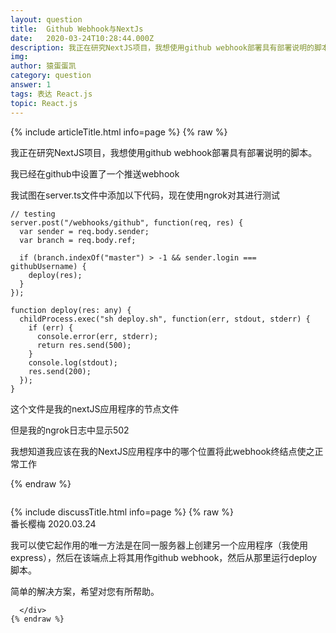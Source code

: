 ```yaml
---
layout: question
title:  Github Webhook与NextJs
date:   2020-03-24T10:28:44.000Z
description: 我正在研究NextJS项目，我想使用github webhook部署具有部署说明的脚本。我已经在github中设置了一个推送webhook我试图在...
img: 
author: 猿蛋蛋凯
category: question
answer: 1
tags: 表达 React.js
topic: React.js
---
```

<div class="article-root">
  <div class="article">
    {% include articleTitle.html info=page %}
    {% raw %}
    <div class="article-content"><p><font style="vertical-align: inherit;"><font style="vertical-align: inherit;">我正在研究NextJS项目，我想使用github webhook部署具有部署说明的脚本。</font></font></p>

<p><font style="vertical-align: inherit;"><font style="vertical-align: inherit;">我已经在github中设置了一个推送webhook</font></font></p>

<p><font style="vertical-align: inherit;"><font style="vertical-align: inherit;">我试图在server.ts文件中添加以下代码，现在使用ngrok对其进行测试</font></font></p>

<pre><code>// testing<font></font>
server.post("/webhooks/github", function(req, res) {<font></font>
  var sender = req.body.sender;<font></font>
  var branch = req.body.ref;<font></font>
<font></font>
  if (branch.indexOf("master") &gt; -1 &amp;&amp; sender.login === githubUsername) {<font></font>
    deploy(res);<font></font>
  }<font></font>
});<font></font>
<font></font>
function deploy(res: any) {<font></font>
  childProcess.exec("sh deploy.sh", function(err, stdout, stderr) {<font></font>
    if (err) {<font></font>
      console.error(err, stderr);<font></font>
      return res.send(500);<font></font>
    }<font></font>
    console.log(stdout);<font></font>
    res.send(200);<font></font>
  });<font></font>
}<font></font>
</code></pre>

<p><font style="vertical-align: inherit;"><font style="vertical-align: inherit;">这个文件是我的nextJS应用程序的节点文件</font></font></p>

<p><font style="vertical-align: inherit;"><font style="vertical-align: inherit;">但是我的ngrok日志中显示502</font></font></p>

<p><font style="vertical-align: inherit;"><font style="vertical-align: inherit;">我想知道我应该在我的NextJS应用程序中的哪个位置将此webhook终结点使之正常工作</font></font></p></div>
    {% endraw %}
  </div>
  <p style="height: 0;width:0;overflow: hidden;"> 第3655篇《Github Webhook与NextJs》来自Winter(https://github.com/aiyld/aiyld.github.io)的站点</p>
  <div class="discuss-wrapper">
    {% include discussTitle.html info=page %}
    {% raw %}
    <div class="discuss-item">
        <div class="discuss-parent">
          <div class="discuss-meta">
            <span class="discuss-user">番长樱梅</span>
            <span class="discuss-time">2020.03.24</span>
          </div>
          <div class="discuss-comment"><p><font style="vertical-align: inherit;"><font style="vertical-align: inherit;">我可以使它起作用的唯一方法是在同一服务器上创建另一个应用程序（我使用express），然后在该端点上将其用作github webhook，然后从那里运行deploy脚本。</font></font></p>

<p><font style="vertical-align: inherit;"><font style="vertical-align: inherit;">简单的解决方案，希望对您有所帮助。</font></font></p></div>
        </div>
        
      </div>
    {% endraw %}
  </div>
<div>
